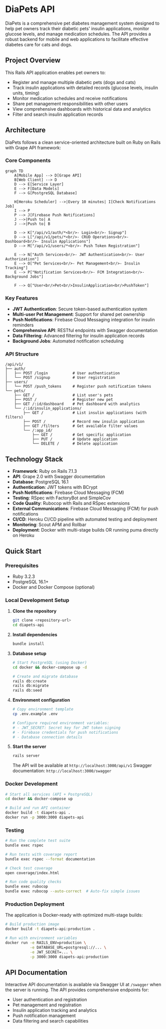 # DiaPets API

DiaPets is a comprehensive pet diabetes management system designed to help pet owners track their diabetic pets' insulin applications, monitor glucose levels, and manage medication schedules. The API provides a robust backend for mobile and web applications to facilitate effective diabetes care for cats and dogs.

## Project Overview

This Rails API application enables pet owners to:
- Register and manage multiple diabetic pets (dogs and cats)
- Track insulin applications with detailed records (glucose levels, insulin units, timing)
- Monitor medication schedules and receive notifications
- Share pet management responsibilities with other users
- View comprehensive dashboards with historical data and analytics
- Filter and search insulin application records

## Architecture

DiaPets follows a clean service-oriented architecture built on Ruby on Rails with Grape API framework:

### Core Components

```mermaid
graph TD
    A[Mobile App] --> D[Grape API]
    B[Web Client] --> D
    D --> E[Service Layer]
    E --> F[Data Models]
    F --> G[PostgreSQL Database]
    
    H[Heroku Scheduler] -->|Every 10 minutes| I[Check Notifications Job]
    I --> P
    P --> J[Firebase Push Notifications]
    J -->|Push to| A
    J -->|Push to| B
    
    D --> K["/api/v1/auth/*<br/>- Login<br/>- Signup"]
    D --> L["/api/v1/pets/*<br/>- CRUD Operations<br/>- Dashboard<br/>- Insulin Applications"]
    D --> M["/api/v1/users/*<br/>- Push Token Registration"]
    
    E --> N["Auth Services<br/>- JWT Authentication<br/>- User Authorization"]
    E --> O["Pet Services<br/>- Pet Management<br/>- Insulin Tracking"]
    E --> P["Notification Services<br/>- FCM Integration<br/>- Background Jobs"]
    
    F --> Q["User<br/>Pet<br/>InsulinApplication<br/>PushToken"]
```

### Key Features

- **JWT Authentication**: Secure token-based authentication system
- **Multi-user Pet Management**: Support for shared pet ownership
- **Push Notifications**: Firebase Cloud Messaging integration for insulin reminders
- **Comprehensive API**: RESTful endpoints with Swagger documentation
- **Data Filtering**: Advanced filtering for insulin application records
- **Background Jobs**: Automated notification scheduling

### API Structure

```
/api/v1/
├── auth/
│   ├── POST /login           # User authentication
│   └── POST /signup          # User registration
├── users/
│   └── POST /push_tokens     # Register push notification tokens
└── pets/
    ├── GET /                 # List user's pets
    ├── POST /                # Register new pet
    ├── GET /:id/dashboard    # Pet dashboard with analytics
    └── /:id/insulin_applications/
        ├── GET /             # List insulin applications (with filters)
        ├── POST /            # Record new insulin application
        ├── GET /filters      # Get available filter values
        └── /:app_id/
            ├── GET /         # Get specific application
            ├── PUT /         # Update application
            └── DELETE /      # Delete application
```

## Technology Stack

- **Framework**: Ruby on Rails 7.1.3
- **API**: Grape 2.0 with Swagger documentation
- **Database**: PostgreSQL 16.1
- **Authentication**: JWT tokens with BCrypt
- **Push Notifications**: Firebase Cloud Messaging (FCM)
- **Testing**: RSpec with FactoryBot and SimpleCov
- **Code Quality**: Rubocop with Rails and RSpec extensions
- **External Communications**: Firebase Cloud Messaging (FCM) for push notifications
- **CI/CD**: Heroku CI/CD pipeline with automated testing and deployment
- **Monitoring**: Scout APM and Rollbar
- **Deployment**: Docker with multi-stage builds OR running puma directly on Heroku

## Quick Start

### Prerequisites

- Ruby 3.2.3
- PostgreSQL 16.1+
- Docker and Docker Compose (optional)

### Local Development Setup

1. **Clone the repository**
   ```bash
   git clone <repository-url>
   cd diapets-api
   ```

2. **Install dependencies**
   ```bash
   bundle install
   ```

3. **Database setup**
   ```bash
   # Start PostgreSQL (using Docker)
   cd docker && docker-compose up -d
   
   # Create and migrate database
   rails db:create
   rails db:migrate
   rails db:seed
   ```

4. **Environment configuration**
   ```bash
   # Copy environment template
   cp .env.example .env
   
   # Configure required environment variables:
   # - JWT_SECRET: Secret key for JWT token signing
   # - Firebase credentials for push notifications
   # - Database connection details
   ```

5. **Start the server**
   ```bash
   rails server
   ```

   The API will be available at `http://localhost:3000/api/v1`
   Swagger documentation: `http://localhost:3000/swagger`

### Docker Development

```bash
# Start all services (API + PostgreSQL)
cd docker && docker-compose up

# Build and run API container
docker build -t diapets-api .
docker run -p 3000:3000 diapets-api
```

### Testing

```bash
# Run the complete test suite
bundle exec rspec

# Run tests with coverage report
bundle exec rspec --format documentation

# Check test coverage
open coverage/index.html

# Run code quality checks
bundle exec rubocop
bundle exec rubocop --auto-correct  # Auto-fix simple issues
```

### Production Deployment

The application is Docker-ready with optimized multi-stage builds:

```bash
# Build production image
docker build -t diapets-api:production .

# Run with environment variables
docker run -e RAILS_ENV=production \
           -e DATABASE_URL=postgresql://... \
           -e JWT_SECRET=... \
           -p 3000:3000 diapets-api:production
```

## API Documentation

Interactive API documentation is available via Swagger UI at `/swagger` when the server is running. The API provides comprehensive endpoints for:

- User authentication and registration
- Pet management and registration
- Insulin application tracking and analytics
- Push notification management
- Data filtering and search capabilities
